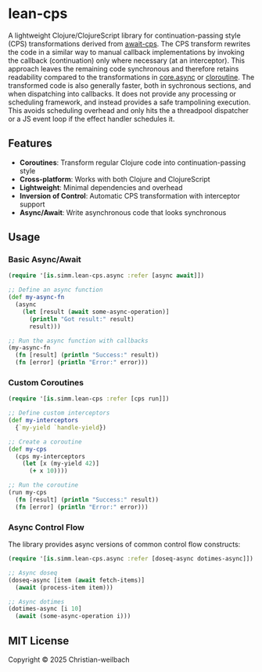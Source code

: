 # lean-cps

A lightweight Clojure/ClojureScript library for continuation-passing style (CPS) transformations derived from [await-cps](https://github.com/mszajna/await-cps). The CPS transform rewrites the code in a similar way to manual callback implementations by invoking the callback (continuation) only where necessary (at an interceptor). This approach leaves the remaining code synchronous and therefore retains readability compared to the transformations in [core.async](https://github.com/clojure/core.async) or [cloroutine](https://github.com/leonoel/cloroutine). The transformed code is also generally faster, both in sychronous sections, and when dispatching into callbacks. It does not provide any processing or scheduling framework, and instead provides a safe trampolining execution. This avoids scheduling overhead and only hits the a threadpool dispatcher or a JS event loop if the effect handler schedules it. 

## Features

- **Coroutines**: Transform regular Clojure code into continuation-passing style
- **Cross-platform**: Works with both Clojure and ClojureScript
- **Lightweight**: Minimal dependencies and overhead
- **Inversion of Control**: Automatic CPS transformation with interceptor support
- **Async/Await**: Write asynchronous code that looks synchronous

## Usage

### Basic Async/Await

```clojure
(require '[is.simm.lean-cps.async :refer [async await]])

;; Define an async function
(def my-async-fn
  (async
    (let [result (await some-async-operation)]
      (println "Got result:" result)
      result)))

;; Run the async function with callbacks
(my-async-fn 
  (fn [result] (println "Success:" result))
  (fn [error] (println "Error:" error)))
```

### Custom Coroutines

```clojure
(require '[is.simm.lean-cps :refer [cps run]])

;; Define custom interceptors
(def my-interceptors
  {`my-yield `handle-yield})

;; Create a coroutine
(def my-cps
  (cps my-interceptors
    (let [x (my-yield 42)]
      (+ x 10))))

;; Run the coroutine
(run my-cps
  (fn [result] (println "Success:" result))
  (fn [error] (println "Error:" error)))
```

### Async Control Flow

The library provides async versions of common control flow constructs:

```clojure
(require '[is.simm.lean-cps.async :refer [doseq-async dotimes-async]])

;; Async doseq
(doseq-async [item (await fetch-items)]
  (await (process-item item)))

;; Async dotimes  
(dotimes-async [i 10]
  (await (some-async-operation i)))
```

## MIT License

Copyright © 2025 Christian-weilbach
